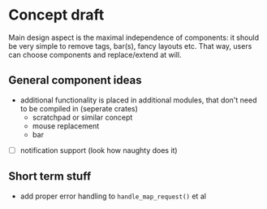 # Concept draft
Main design aspect is the maximal independence of components: it should be
very simple to remove tags, bar(s), fancy layouts etc.
That way, users can choose components and replace/extend at will.

## General component ideas
* additional functionality is placed in additional modules, that don't need
  to be compiled in (seperate crates)
  * scratchpad or similar concept
  * mouse replacement
  * bar
* [ ] notification support (look how naughty does it)

## Short term stuff
* add proper error handling to `handle_map_request()` et al
